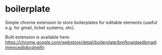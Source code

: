 # boilerplate

Simple chrome extension to store boilerplates for editable elements (useful e.g. for gmail, ticket systems, etc).

Built extension is available here: https://chrome.google.com/webstore/detail/boilerplate/bmfknaidaedkmadjmmncedlobcphejfn
